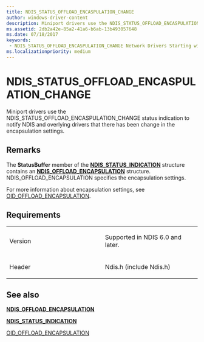 ```yaml
---
title: NDIS_STATUS_OFFLOAD_ENCASPULATION_CHANGE
author: windows-driver-content
description: Miniport drivers use the NDIS_STATUS_OFFLOAD_ENCASPULATION_CHANGE status indication to notify NDIS and overlying drivers that there has been change in the encapsulation settings.
ms.assetid: 2db2a42e-85a2-41a6-b6ab-13b493057648
ms.date: 07/18/2017
keywords:
 - NDIS_STATUS_OFFLOAD_ENCASPULATION_CHANGE Network Drivers Starting with Windows Vista
ms.localizationpriority: medium
---
```


# NDIS\_STATUS\_OFFLOAD\_ENCASPULATION\_CHANGE


Miniport drivers use the NDIS\_STATUS\_OFFLOAD\_ENCASPULATION\_CHANGE status indication to notify NDIS and overlying drivers that there has been change in the encapsulation settings.

Remarks
-------

The **StatusBuffer** member of the [**NDIS\_STATUS\_INDICATION**](https://msdn.microsoft.com/library/windows/hardware/ff567373) structure contains an [**NDIS\_OFFLOAD\_ENCAPSULATION**](https://msdn.microsoft.com/library/windows/hardware/ff566702) structure. NDIS\_OFFLOAD\_ENCAPSULATION specifies the encapsulation settings.

For more information about encapsulation settings, see [OID\_OFFLOAD\_ENCAPSULATION](https://msdn.microsoft.com/library/windows/hardware/ff569762).

Requirements
------------

<table>
<colgroup>
<col width="50%" />
<col width="50%" />
</colgroup>
<tbody>
<tr class="odd">
<td><p>Version</p></td>
<td><p>Supported in NDIS 6.0 and later.</p></td>
</tr>
<tr class="even">
<td><p>Header</p></td>
<td>Ndis.h (include Ndis.h)</td>
</tr>
</tbody>
</table>

## See also


[**NDIS\_OFFLOAD\_ENCAPSULATION**](https://msdn.microsoft.com/library/windows/hardware/ff566702)

[**NDIS\_STATUS\_INDICATION**](https://msdn.microsoft.com/library/windows/hardware/ff567373)

[OID\_OFFLOAD\_ENCAPSULATION](https://msdn.microsoft.com/library/windows/hardware/ff569762)

 

 





